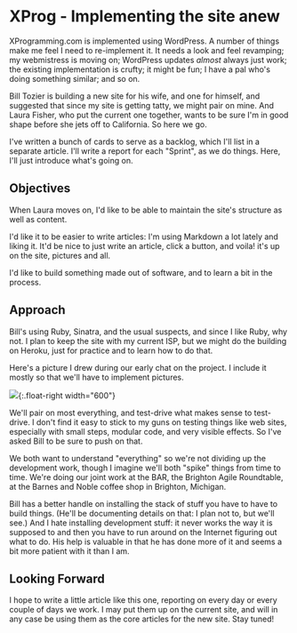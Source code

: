 # XProg - Implementing the site anew

XProgramming.com is implemented using WordPress. A number of things make me feel I need to re-implement it. It needs a look and feel revamping; my webmistress is moving on; WordPress updates *almost* always just work; the existing implementation is crufty; it might be fun; I have a pal who's doing something similar; and so on.

Bill Tozier is building a new site for his wife, and one for himself, and suggested that since my site is getting tatty, we might pair on mine. And Laura Fisher, who put the current one together, wants to be sure I'm in good shape before she jets off to California. So here we go.

I've written a bunch of cards to serve as a backlog, which I'll list in a separate article. I'll write a report for each "Sprint", as we do things. Here, I'll just introduce what's going on. 

## Objectives

When Laura moves on, I'd like to be able to maintain the site's structure as well as content. 

I'd like it to be easier to write articles: I'm using Markdown a lot lately and liking it. It'd be nice to just write an article, click a button, and voila! it's up on the site, pictures and all.

I'd like to build something made out of software, and to learn a bit in the process.

## Approach

Bill's using Ruby, Sinatra, and the usual suspects, and since I like Ruby, why not. I plan to keep the site with my current ISP, but we might do the building on Heroku, just for practice and to learn how to do that. 

Here's a picture I drew during our early chat on the project. I include it mostly so that we'll have to implement pictures.

![](image/updown.png){:.float-right width="600"}

We'll pair on most everything, and test-drive what makes sense to test-drive. I don't find it easy to stick to my guns on testing things like web sites, especially with small steps, modular code, and very visible effects. So I've asked Bill to be sure to push on that.

We both want to understand "everything" so we're not dividing up the development work, though I imagine we'll both "spike" things from time to time. We're doing our joint work at the BAR, the Brighton Agile Roundtable, at the Barnes and Noble coffee shop in Brighton, Michigan.

Bill has a better handle on installing the stack of stuff you have to have to build things. (He'll be documenting details on that: I plan not to, but we'll see.) And I hate installing development stuff: it never works the way it is supposed to and then you have to run around on the Internet figuring out what to do. His help is valuable in that he has done more of it and seems a bit more patient with it than I am. 

## Looking Forward

I hope to write a little article like this one, reporting on every day or every couple of days we work. I may put them up on the current site, and will in any case be using them as the core articles for the new site. Stay tuned!